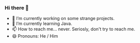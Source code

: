### Hi there 👋
- 🔭 I’m currently working on some strange projects.
- 🌱 I’m currently learning Java.
- 📫 How to reach me... never. Seriosly, don't try to reach me.
- 😄 Pronouns: He / Him
